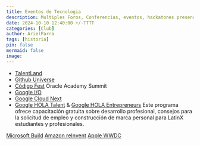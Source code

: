 ```yaml
---
title: Eventos de Tecnologia
description: Multiples Foros, Conferencias, eventos, hackatones presenciales y en linea.
date: 2024-10-10 12:40:00 +/-TTTT
categories: [Club]
author: ArielParra 
tags: [historia]
pin: false
mermaid: false
image:
---
```


- [TalentLand](https://www.talent-land.mx/  )
- [Github Universe](https://githubuniverse.com/)
- [Código Fest](https://codigofacilito.com/codigofest)
Oracle Academy Summit
- [Google I/O ](https://io.google/2024/)
- [Google Cloud Next](https://cloud.withgoogle.com/next)
- [Google HOLA Talent](https://rsvp.withgoogle.com/events/google-hola-talent-2024/home) & [Google HOLA Entrepreneurs](https://rsvp.withgoogle.com/events/google-hola-entrepreneurs-2024) Este programa ofrece capacitación gratuita sobre desarrollo profesional, consejos para la solicitud de empleo y construcción de marca personal para LatinX estudiantes y profesionales.

[Microsoft Build](https://build.microsoft.com/en-US/home)
[Amazon reInvent](https://reinvent.awsevents.com/)
[Apple WWDC](https://developer.apple.com/wwdc/)
